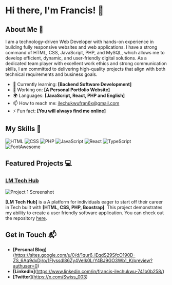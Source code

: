 # Hi there, I'm Francis! 👋


## About Me 🚀

I am a technology-driven Web Developer with hands-on experience in building fully responsive websites and web applications.
I have a strong command of HTML, CSS, JavaScript, PHP, and MySQL, which allows me to develop efficient, dynamic, and user-friendly digital solutions.
As a dedicated team player with excellent work ethics and strong communication skills, I am committed to delivering high-quality projects that align with both technical requirements and business goals.

- 🌱 Currently learning: **[Backend Software Development]**
- 🔭 Working on: **[A Personal Portfolio Website]**
- 🌍 Languages: **[JavaScript, React, PHP and English]**
- 📫 How to reach me: ilechukwufran6x@gmail.com
- ⚡ Fun fact: **[You will always find me online]**

## My Skills 🧠

![HTML](https://img.shields.io/badge/HTML5-E34F26?style=for-the-badge&logo=html5&logoColor=white)
![CSS](https://img.shields.io/badge/CSS3-1572B6?style=for-the-badge&logo=css3&logoColor=white)
![PHP](https://img.shields.io/badge/PHP-777BB4?style=for-the-badge&logo=php&logoColor=white)
![JavaScript](https://img.shields.io/badge/JavaScript-323330?style=for-the-badge&logo=javascript&logoColor=F7DF1E)
![React](https://img.shields.io/badge/-React-61DAFB?style=flat-square&logo=react&logoColor=black)
![TypeScript](https://img.shields.io/badge/TypeScript-007ACC?style=for-the-badge&logo=typescript&logoColor=white)
![FontAwesome](https://img.shields.io/badge/Font_Awesome-339AF0?style=for-the-badge&logo=fontawesome&logoColor=white)


## Featured Projects 💻

### [LM Tech Hub](https://www.google.com/url?q=https%3A%2F%2Fvocal-dieffenbachia-03cae9.netlify.app%2F&sa=D&sntz=1&usg=AOvVaw1Rxht9Y0XYxvDjr-f4-xkC)

![Project 1 Screenshot](project_1_screenshot_url)

**[LM Tech Hub]** is a A platform for individuals eager to start off their career in Tech built with **[HTML, CSS, PHP, Boostrap]**. This project demonstrates my ability to create a user friendly software application. You can check out the repository [here](####).



## Get in Touch 📬

- **[Personal Blog]**(https://sites.google.com/u/0/d/1qur6_iEqdS29SfcO190D-ZS_6Aq9dxDj/p/1Flyssdl86Zy4VeIk0LrY4BJ9GO3Wb1_K/preview?authuser=0)
- **[LinkedIn]**(https://www.linkedin.com/in/francis-ilechukwu-741b0b258/)
- **[Twitter]**(https://x.com/Swiss_003)


